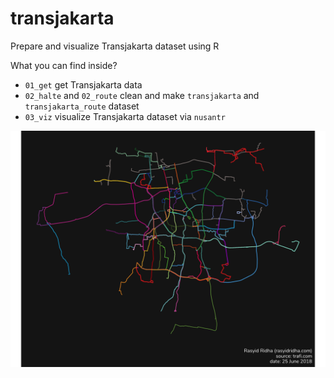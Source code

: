# transjakarta
Prepare and visualize Transjakarta dataset using R

What you can find inside?

* `01_get` get Transjakarta data
* `02_halte` and `02_route` clean and make `transjakarta` and `transjakarta_route` dataset
* `03_viz` visualize Transjakarta dataset via `nusantr`

![](https://raw.githubusercontent.com/rasyidstat/rasyidstat.github.io/master/images/datakepo/tj/tj_route.png)